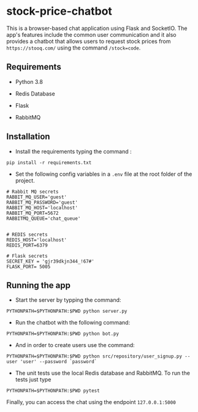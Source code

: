 
# stock-price-chatbot



This is a browser-based chat application using Flask and SocketIO. The app's features include the common user communication and it also provides a chatbot that allows users to request stock prices from `https://stooq.com/`  using the command `/stock=code`.



## Requirements

* Python 3.8

* Redis Database

* Flask

* RabbitMQ



## Installation

* Install the requirements typing the command :
```
pip install -r requirements.txt
```
* Set the following config variables in a `.env` file at the root folder of the project.
```
# Rabbit MQ secrets
RABBIT_MQ_USER='guest'
RABBIT_MQ_PASSWORD='guest'
RABBIT_MQ_HOST='localhost'
RABBIT_MQ_PORT=5672
RABBITMQ_QUEUE='chat_queue'


# REDIS secrets
REDIS_HOST='localhost'
REDIS_PORT=6379

# Flask secrets
SECRET_KEY = 'gjr39dkjn344_!67#'
FLASK_PORT= 5005
```

## Running the app
* Start the server by typping the command:
```
PYTHONPATH=$PYTHONPATH:$PWD python server.py
```

* Run the chatbot with the following command:
```
PYTHONPATH=$PYTHONPATH:$PWD python bot.py
```

* And in order to create users use the command:
```
PYTHONPATH=$PYTHONPATH:$PWD python src/repository/user_signup.py --user 'user' --password `password`
```

* The unit tests use the local Redis database and RabbitMQ. To run the tests just type
```
PYTHONPATH=$PYTHONPATH:$PWD pytest
```

Finally, you can access the chat using the endpoint `127.0.0.1:5000`